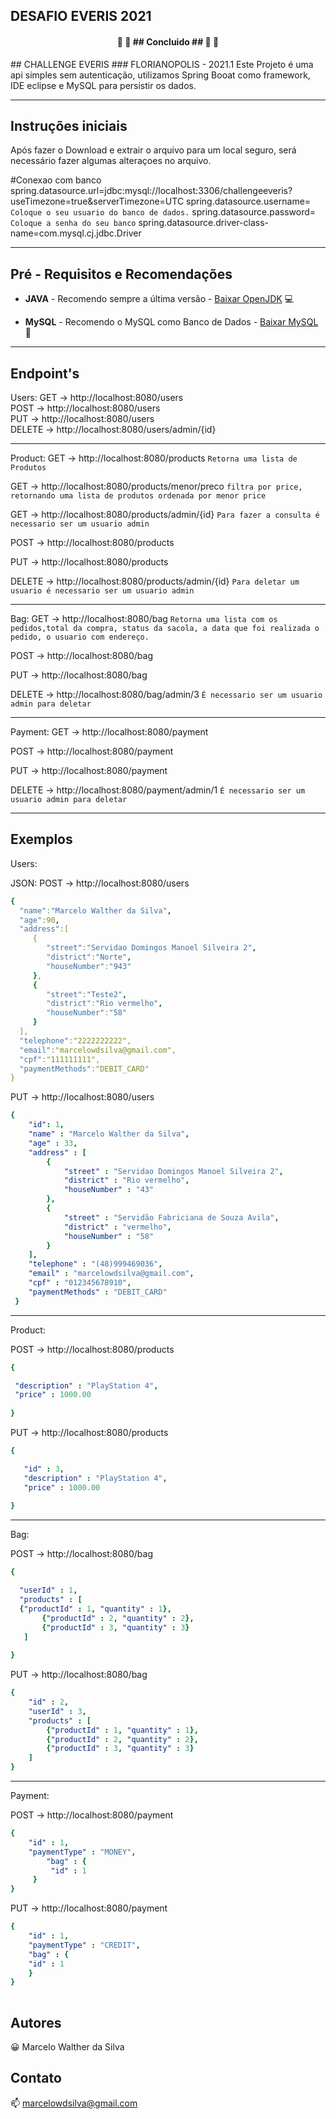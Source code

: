 ## DESAFIO EVERIS 2021
<h4 align="center"> 
	🚧   🚀 ## Concluido ## 🚀   🚧
</h4>
## CHALLENGE EVERIS
### FLORIANOPOLIS - 2021.1
Este Projeto é uma api simples sem autenticação, utilizamos Spring Booat como framework, IDE eclipse e MySQL para persistir os dados.

------------------------------------
## Instruções iniciais

Após fazer o Download e extrair o arquivo para um local seguro, será necessário fazer algumas alteraçoes no arquivo.

#Conexao com banco
spring.datasource.url=jdbc:mysql://localhost:3306/challengeeveris?useTimezone=true&serverTimezone=UTC
spring.datasource.username= `Coloque o seu usuario do banco de dados.`
spring.datasource.password= `Coloque a senha do seu banco`
spring.datasource.driver-class-name=com.mysql.cj.jdbc.Driver

------------------------------------

## Pré - Requisitos e Recomendações

- **JAVA** - Recomendo sempre a última versão - [Baixar OpenJDK](http://jdk.java.net/archive/) :computer:

- **MySQL** - Recomendo o MySQL como Banco de Dados - [Baixar MySQL](https://www.mysql.com/downloads/) :bank:

------------------------------------
## Endpoint's

Users:
	GET -> http://localhost:8080/users<br>
        POST -> http://localhost:8080/users <br>
        PUT -> http://localhost:8080/users <br>
        DELETE -> http://localhost:8080/users/admin/{id}<br>
    
------------------------------------    
Product:
   GET -> http://localhost:8080/products  `Retorna uma lista de Produtos`
     
   GET -> http://localhost:8080/products/menor/preco  `filtra por price, retornando uma lista de produtos ordenada por menor price`
     
   GET -> http://localhost:8080/products/admin/{id}  	`Para fazer a consulta é necessario ser um usuario admin`
     
   POST -> http://localhost:8080/products
     
   PUT -> http://localhost:8080/products 
     
   DELETE -> http://localhost:8080/products/admin/{id} `Para deletar um usuario é necessario ser um usuario admin`
     
     
------------------------------------
Bag:
   GET -> http://localhost:8080/bag `Retorna uma lista com os pedidos,total da compra, status da sacola, a data que foi realizada o pedido, o usuario com endereço.`
    
   POST -> http://localhost:8080/bag
    
   PUT -> http://localhost:8080/bag
    
   DELETE -> http://localhost:8080/bag/admin/3 `É necessario ser um usuario admin para deletar`
    
------------------------------------    
Payment:
   GET -> http://localhost:8080/payment
    
   POST -> http://localhost:8080/payment
    
   PUT -> http://localhost:8080/payment
    
   DELETE -> http://localhost:8080/payment/admin/1 `É necessario ser um usuario admin para deletar` 
    
------------------------------------

## Exemplos

Users:
 
 JSON: 
  POST -> http://localhost:8080/users
 
   
 ``` yaml
 {
   "name":"Marcelo Walther da Silva",
   "age":90,
   "address":[
      {
         "street":"Servidao Domingos Manoel Silveira 2",
         "district":"Norte",
         "houseNumber":"943"
      },
      {
         "street":"Teste2",
         "district":"Rio vermelho",
         "houseNumber":"58"
      }
   ],
   "telephone":"2222222222",
   "email":"marcelowdsilva@gmail.com",
   "cpf":"111111111",
   "paymentMethods":"DEBIT_CARD"
}
``` 

PUT -> http://localhost:8080/users


```yaml
{ 
    "id": 1,
    "name" : "Marcelo Walther da Silva",
    "age" : 33,
    "address" : [
        {
            "street" : "Servidao Domingos Manoel Silveira 2",
            "district" : "Rio vermelho",
            "houseNumber" : "43"            
        }, 
        {
            "street" : "Servidão Fabriciana de Souza Avila",
            "district" : "vermelho",
            "houseNumber" : "58"
        }
    ],
    "telephone" : "(48)999469036",
    "email" : "marcelowdsilva@gmail.com",
    "cpf" : "012345678910",
    "paymentMethods" : "DEBIT_CARD"
 }
 ```


------------------------------------

Product:
 
POST -> http://localhost:8080/products


```yaml
{

 "description" : "PlayStation 4",
 "price" : 1000.00
 
} 
```

PUT -> http://localhost:8080/products 
  

```yaml
{

   "id" : 3,
   "description" : "PlayStation 4",
   "price" : 1000.00
   
}    
```  

------------------------------------

Bag:

POST -> http://localhost:8080/bag 
 
 


```yaml
{

  "userId" : 1,
  "products" : [
  {"productId" : 1, "quantity" : 1},
       {"productId" : 2, "quantity" : 2},
       {"productId" : 3, "quantity" : 3}
   ]
   
}
```



PUT -> http://localhost:8080/bag
  

```yaml
{
    "id" : 2,
    "userId" : 3,
    "products" : [
        {"productId" : 1, "quantity" : 1},
        {"productId" : 2, "quantity" : 2},
        {"productId" : 3, "quantity" : 3}
    ]
}
```

------------------------------------

Payment:

POST -> http://localhost:8080/payment




```yaml
{
    "id" : 1,    
    "paymentType" : "MONEY",
        "bag" : {
         "id" : 1
     }
}    
```
 
  

  
PUT -> http://localhost:8080/payment
  

```yaml
{
    "id" : 1,
    "paymentType" : "CREDIT",
    "bag" : {
    "id" : 1
    }
}
 
 ```


## Autores

:grinning: Marcelo Walther da Silva

## Contato

:mailbox: marcelowdsilva@gmail.com
